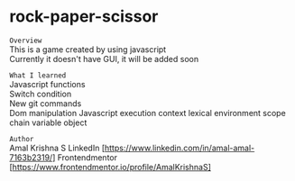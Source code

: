 # rock-paper-scissor

`Overview`   
This is a game created by using javascript   
Currently it doesn't have GUI, it will be added soon  

`What I learned`  
Javascript functions  
Switch condition  
New git commands  
Dom manipulation
Javascript execution context
lexical environment
scope chain
variable object

`Author`  
Amal Krishna S 
LinkedIn [https://www.linkedin.com/in/amal-amal-7163b2319/]
Frontendmentor [https://www.frontendmentor.io/profile/AmalKrishnaS]